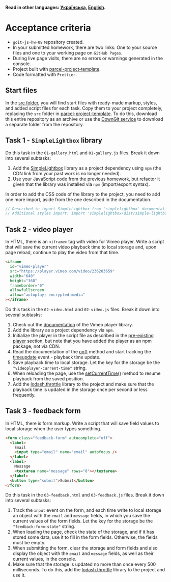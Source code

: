 **Read in other languages: [Українська](README.md), [English](README.en.md).**

# Acceptance criteria

- `goit-js-hw-08` repository created.
- In your submitted homework, there are two links: One to your source files and
  one to your working page on `GitHub Pages`.
- During live page visits, there are no errors or warnings generated in the
  console.
- Project built with
  [parcel-project-template](https://github.com/goitacademy/parcel-project-template).
- Code formatted with `Prettier`.

## Start files

In the [src folder](./src), you will find start files with ready-made markup,
styles, and added script files for each task. Copy them to your project
completely, replacing the `src` folder in
[parcel-project-template](https://github.com/goitacademy/parcel-project-template).
To do this, download this entire repository as an archive or use the
[DownGit service](https://downgit.github.io/) to download a separate folder from
the repository.

## Task 1 - `SimpleLightbox` library

Do this task in the `01-gallery.html` and `01-gallery.js` files. Break it down
into several subtasks:

1. Add the [SimpleLightbox](https://simplelightbox.com/) library as a project
   dependency using `npm` (the CDN link from your past work is no longer
   needed).
2. Use your JavaScript code from the previous homework, but refactor it given
   that the library was installed via `npm` (import/export syntax).

In order to add the CSS code of the library to the project, you need to add one
more import, aside from the one described in the documentation.

```js
// Described in import SimpleLightbox from 'simplelightbox' documentation;
// Additional styles import: import 'simplelightbox/dist/simple-lightbox.min.css';
```

## Task 2 - video player

In HTML, there is an `<iframe>` tag with video for Vimeo player. Write a script
that will save the current video playback time to local storage and, upon page
reload, continue to play the video from that time.

```html
<iframe
  id="vimeo-player"
  src="https://player.vimeo.com/video/236203659"
  width="640"
  height="360"
  frameborder="0"
  allowfullscreen
  allow="autoplay; encrypted-media"
></iframe>
```

Do this task in the `02-video.html` and `02-video.js` files. Break it down into
several subtasks:

1. Check out the
   [documentation](https://github.com/vimeo/player.js/#vimeo-player-api) of the
   Vimeo player library.
2. Add the library as a project dependency via `npm`.
3. Initialize the player in the script file as described in the
   [pre-existing player](https://github.com/vimeo/player.js/#pre-existing-player)
   section, but note that you have added the player as an npm package, not via
   CDN.
4. Read the documentation of the
   [on()](https://github.com/vimeo/player.js/#onevent-string-callback-function-void)
   method and start tracking the
   [timeupdate](https://github.com/vimeo/player.js/#events) event - playback
   time update.
5. Save playback time to local storage. Let the key for the storage be the
   `"videoplayer-current-time"` string.
6. When reloading the page, use the
   [setCurrentTime()](https://github.com/vimeo/player.js/#setcurrenttimeseconds-number-promisenumber-rangeerrorerror)
   method to resume playback from the saved position.
7. Add the [lodash.throttle](https://www.npmjs.com/package/lodash.throttle)
   library to the project and make sure that the playback time is updated in the
   storage once per second or less frequently.

## Task 3 - feedback form

In HTML, there is form markup. Write a script that will save field values to
local storage when the user types something.

```html
<form class="feedback-form" autocomplete="off">
  <label>
    Email
    <input type="email" name="email" autofocus />
  </label>
  <label>
    Message
    <textarea name="message" rows="8"></textarea>
  </label>
  <button type="submit">Submit</button>
</form>
```

Do this task in the `03-feedback.html` and `03-feedback.js` files. Break it down
into several subtasks:

1. Track the `input` event on the form, and each time write to local storage an
   object with the `email` and `message` fields, in which you save the current
   values of the form fields. Let the key for the storage be the
   `"feedback-form-state"` string.
2. When loading the page, check the state of the storage, and if it has stored
   some data, use it to fill in the form fields. Otherwise, the fields must be
   empty.
3. When submitting the form, clear the storage and form fields and also display
   the object with the `email` and `message` fields, as well as their current
   values, in the console.
4. Make sure that the storage is updated no more than once every 500
   milliseconds. To do this, add the
   [lodash.throttle](https://www.npmjs.com/package/lodash.throttle) library to
   the project and use it.
